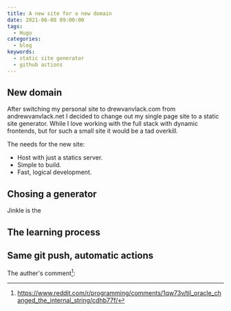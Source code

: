 ```yaml
---
title: A new site for a new domain
date: 2021-06-08 09:00:00
tags:
  - Hugo
categories:
  - blog
keywords:
  - static site generator
  - github actions
---
```


## New domain

After switching my personal site to drewvanvlack.com from andrewvanvlack.net I decided to change out my single page site to a static site generator. While I love working with the full stack with dynamic frontends, but for such a small site it would be a tad overkill.

The needs for the new site:

- Host with just a statics server.
- Simple to build.
- Fast, logical development.

## Chosing a generator

Jinkle is the

## The learning process

## Same git push, automatic actions

The auther's comment[^2]:

[^1]: http://java-performance.info/changes-to-string-java-1-7-0_06/
[^2]: https://www.reddit.com/r/programming/comments/1qw73v/til_oracle_changed_the_internal_string/cdhb77f/
